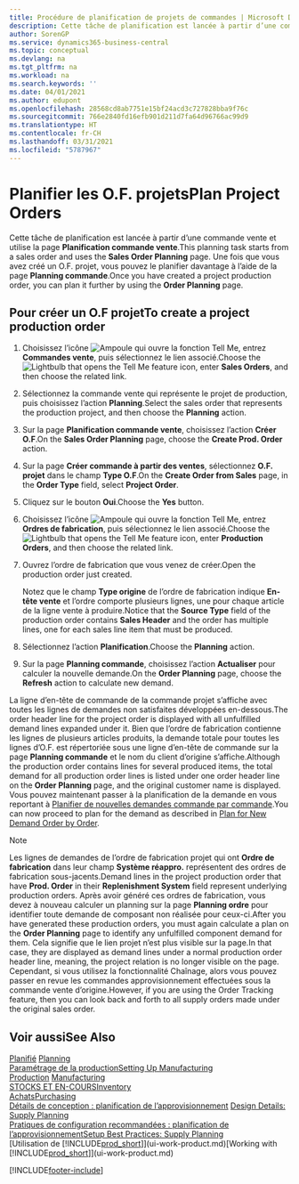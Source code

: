 ```yaml
---
title: Procédure de planification de projets de commandes | Microsoft Docs
description: Cette tâche de planification est lancée à partir d’une commande vente et utilise la page **Planification commande vente**. Une fois que vous avez créé un O.F. projet, vous pouvez le planifier davantage à l’aide de la page **Planning commande**.
author: SorenGP
ms.service: dynamics365-business-central
ms.topic: conceptual
ms.devlang: na
ms.tgt_pltfrm: na
ms.workload: na
ms.search.keywords: ''
ms.date: 04/01/2021
ms.author: edupont
ms.openlocfilehash: 28568cd8ab7751e15bf24acd3c727828bba9f76c
ms.sourcegitcommit: 766e2840fd16efb901d211d7fa64d96766ac99d9
ms.translationtype: HT
ms.contentlocale: fr-CH
ms.lasthandoff: 03/31/2021
ms.locfileid: "5787967"
---
```

# <a name="plan-project-orders"></a><span data-ttu-id="99e47-104">Planifier les O.F. projets</span><span class="sxs-lookup"><span data-stu-id="99e47-104">Plan Project Orders</span></span>
<span data-ttu-id="99e47-105">Cette tâche de planification est lancée à partir d’une commande vente et utilise la page **Planification commande vente**.</span><span class="sxs-lookup"><span data-stu-id="99e47-105">This planning task starts from a sales order and uses the **Sales Order Planning** page.</span></span> <span data-ttu-id="99e47-106">Une fois que vous avez créé un O.F. projet, vous pouvez le planifier davantage à l’aide de la page **Planning commande**.</span><span class="sxs-lookup"><span data-stu-id="99e47-106">Once you have created a project production order, you can plan it further by using the **Order Planning** page.</span></span>  

## <a name="to-create-a-project-production-order"></a><span data-ttu-id="99e47-107">Pour créer un O.F projet</span><span class="sxs-lookup"><span data-stu-id="99e47-107">To create a project production order</span></span>  

1.  <span data-ttu-id="99e47-108">Choisissez l’icône ![Ampoule qui ouvre la fonction Tell Me](media/ui-search/search_small.png "Dites-moi ce que vous voulez faire"), entrez **Commandes vente**, puis sélectionnez le lien associé.</span><span class="sxs-lookup"><span data-stu-id="99e47-108">Choose the ![Lightbulb that opens the Tell Me feature](media/ui-search/search_small.png "Tell me what you want to do") icon, enter **Sales Orders**, and then choose the related link.</span></span>  
2.  <span data-ttu-id="99e47-109">Sélectionnez la commande vente qui représente le projet de production, puis choisissez l’action **Planning**.</span><span class="sxs-lookup"><span data-stu-id="99e47-109">Select the sales order that represents the production project, and then choose the **Planning** action.</span></span>  
4.  <span data-ttu-id="99e47-110">Sur la page **Planification commande vente**, choisissez l’action **Créer O.F**.</span><span class="sxs-lookup"><span data-stu-id="99e47-110">On the **Sales Order Planning** page, choose  the **Create Prod. Order** action.</span></span>  
5.  <span data-ttu-id="99e47-111">Sur la page **Créer commande à partir des ventes**, sélectionnez **O.F. projet** dans le champ **Type O.F**.</span><span class="sxs-lookup"><span data-stu-id="99e47-111">On the **Create Order from Sales** page, in the **Order Type** field, select **Project Order**.</span></span>  
6.  <span data-ttu-id="99e47-112">Cliquez sur le bouton **Oui**.</span><span class="sxs-lookup"><span data-stu-id="99e47-112">Choose the **Yes** button.</span></span>  
7.  <span data-ttu-id="99e47-113">Choisissez l’icône ![Ampoule qui ouvre la fonction Tell Me](media/ui-search/search_small.png "Dites-moi ce que vous voulez faire"), entrez **Ordres de fabrication**, puis sélectionnez le lien associé.</span><span class="sxs-lookup"><span data-stu-id="99e47-113">Choose the ![Lightbulb that opens the Tell Me feature](media/ui-search/search_small.png "Tell me what you want to do") icon, enter **Production Orders**, and then choose the related link.</span></span>
8. <span data-ttu-id="99e47-114">Ouvrez l’ordre de fabrication que vous venez de créer.</span><span class="sxs-lookup"><span data-stu-id="99e47-114">Open the production order just created.</span></span>  

    <span data-ttu-id="99e47-115">Notez que le champ **Type origine** de l’ordre de fabrication indique **En-tête vente** et l’ordre comporte plusieurs lignes, une pour chaque article de la ligne vente à produire.</span><span class="sxs-lookup"><span data-stu-id="99e47-115">Notice that the **Source Type** field of the production order contains **Sales Header** and the order has multiple lines, one for each sales line item that must be produced.</span></span>  
9. <span data-ttu-id="99e47-116">Sélectionnez l’action **Planification**.</span><span class="sxs-lookup"><span data-stu-id="99e47-116">Choose the **Planning** action.</span></span>
10. <span data-ttu-id="99e47-117">Sur la page **Planning commande**, choisissez l’action **Actualiser** pour calculer la nouvelle demande.</span><span class="sxs-lookup"><span data-stu-id="99e47-117">On the **Order Planning** page, choose the **Refresh** action to calculate new demand.</span></span>  

<span data-ttu-id="99e47-118">La ligne d’en-tête de commande de la commande projet s’affiche avec toutes les lignes de demandes non satisfaites développées en-dessous.</span><span class="sxs-lookup"><span data-stu-id="99e47-118">The order header line for the project order is displayed with all unfulfilled demand lines expanded under it.</span></span> <span data-ttu-id="99e47-119">Bien que l’ordre de fabrication contienne les lignes de plusieurs articles produits, la demande totale pour toutes les lignes d’O.F. est répertoriée sous une ligne d’en-tête de commande sur la page **Planning commande** et le nom du client d’origine s’affiche.</span><span class="sxs-lookup"><span data-stu-id="99e47-119">Although the production order contains lines for several produced items, the total demand for all production order lines is listed under one order header line on the **Order Planning** page, and the original customer name is displayed.</span></span> <span data-ttu-id="99e47-120">Vous pouvez maintenant passer à la planification de la demande en vous reportant à [Planifier de nouvelles demandes commande par commande](production-how-to-plan-for-new-demand.md).</span><span class="sxs-lookup"><span data-stu-id="99e47-120">You can now proceed to plan for the demand as described in [Plan for New Demand Order by Order](production-how-to-plan-for-new-demand.md).</span></span>  

> [!NOTE]  
>  <span data-ttu-id="99e47-121">Les lignes de demandes de l’ordre de fabrication projet qui ont **Ordre de fabrication** dans leur champ **Système réappro.** représentent des ordres de fabrication sous-jacents.</span><span class="sxs-lookup"><span data-stu-id="99e47-121">Demand lines in the project production order that have **Prod. Order** in their **Replenishment System** field represent underlying production orders.</span></span> <span data-ttu-id="99e47-122">Après avoir généré ces ordres de fabrication, vous devez à nouveau calculer un planning sur la page **Planning ordre** pour identifier toute demande de composant non réalisée pour ceux-ci.</span><span class="sxs-lookup"><span data-stu-id="99e47-122">After you have generated these production orders, you must again calculate a plan on the **Order Planning** page to identify any unfulfilled component demand for them.</span></span> <span data-ttu-id="99e47-123">Cela signifie que le lien projet n’est plus visible sur la page.</span><span class="sxs-lookup"><span data-stu-id="99e47-123">In that case, they are displayed as demand lines under a normal production order header line, meaning, the project relation is no longer visible on the page.</span></span> <span data-ttu-id="99e47-124">Cependant, si vous utilisez la fonctionnalité Chaînage, alors vous pouvez passer en revue les commandes approvisionnement effectuées sous la commande vente d’origine.</span><span class="sxs-lookup"><span data-stu-id="99e47-124">However, if you are using the Order Tracking feature, then you can look back and forth to all supply orders made under the original sales order.</span></span>  

## <a name="see-also"></a><span data-ttu-id="99e47-125">Voir aussi</span><span class="sxs-lookup"><span data-stu-id="99e47-125">See Also</span></span>
<span data-ttu-id="99e47-126">[Planifié](production-planning.md) </span><span class="sxs-lookup"><span data-stu-id="99e47-126">[Planning](production-planning.md) </span></span>  
[<span data-ttu-id="99e47-127">Paramétrage de la production</span><span class="sxs-lookup"><span data-stu-id="99e47-127">Setting Up Manufacturing</span></span>](production-configure-production-processes.md)  
<span data-ttu-id="99e47-128">[Production](production-manage-manufacturing.md)  </span><span class="sxs-lookup"><span data-stu-id="99e47-128">[Manufacturing](production-manage-manufacturing.md)  </span></span>  
[<span data-ttu-id="99e47-129">STOCKS ET EN-COURS</span><span class="sxs-lookup"><span data-stu-id="99e47-129">Inventory</span></span>](inventory-manage-inventory.md)  
[<span data-ttu-id="99e47-130">Achats</span><span class="sxs-lookup"><span data-stu-id="99e47-130">Purchasing</span></span>](purchasing-manage-purchasing.md)  
<span data-ttu-id="99e47-131">[Détails de conception : planification de l’approvisionnement](design-details-supply-planning.md) </span><span class="sxs-lookup"><span data-stu-id="99e47-131">[Design Details: Supply Planning](design-details-supply-planning.md) </span></span>  
[<span data-ttu-id="99e47-132">Pratiques de configuration recommandées : planification de l’approvisionnement</span><span class="sxs-lookup"><span data-stu-id="99e47-132">Setup Best Practices: Supply Planning</span></span>](setup-best-practices-supply-planning.md)  
<span data-ttu-id="99e47-133">[Utilisation de [!INCLUDE[prod_short](includes/prod_short.md)]](ui-work-product.md)</span><span class="sxs-lookup"><span data-stu-id="99e47-133">[Working with [!INCLUDE[prod_short](includes/prod_short.md)]](ui-work-product.md)</span></span>


[!INCLUDE[footer-include](includes/footer-banner.md)]